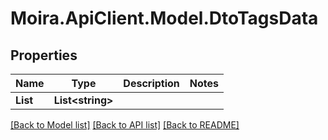 # Moira.ApiClient.Model.DtoTagsData

## Properties

Name | Type | Description | Notes
------------ | ------------- | ------------- | -------------
**List** | **List&lt;string&gt;** |  | 

[[Back to Model list]](../../README.md#documentation-for-models) [[Back to API list]](../../README.md#documentation-for-api-endpoints) [[Back to README]](../../README.md)

